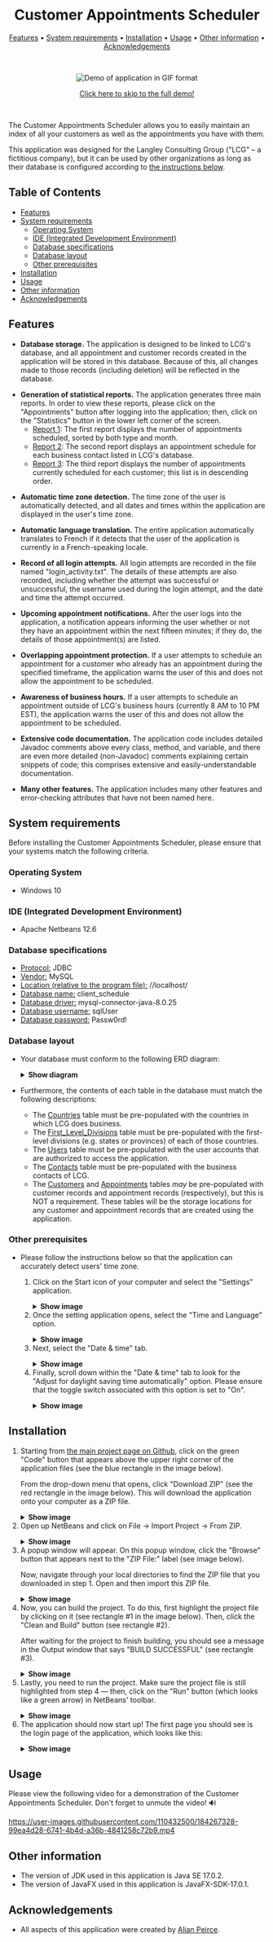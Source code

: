 <h1 align="center">Customer Appointments Scheduler</h1>

<p align="center">
  <a href="#features">Features</a> • 
  <a href="#system-requirements">System requirements</a> • 
  <a href="#installation">Installation</a> • 
  <a href="#usage">Usage</a> • 
  <a href="#other-information">Other information</a> • 
  <a href="#acknowledgements">Acknowledgements</a>
</p>

&nbsp;

<p align="center">
    <img src="https://user-images.githubusercontent.com/110432500/184468131-365957c5-593c-4765-8360-e8dce4715a17.gif" alt="Demo of application in GIF format" />
</p>

<p align="center">
    <a href="#usage">Click here to skip to the full demo!</a>
</p>

&nbsp;

The Customer Appointments Scheduler allows you to easily maintain an index of all your customers as well as the appointments you have with them.

This application was designed for the Langley Consulting Group ("LCG" – a fictitious company), but it can be used by other organizations as long as their database is configured according to [the instructions below](#database-specifications).

## Table of Contents
* [Features](#features)
* [System requirements](#system-requirements)
	* [Operating System](#operating-system)
	* [IDE (Integrated Development Environment)](#ide-integrated-development-environment)
	* [Database specifications](#database-specifications)
	* [Database layout](#database-layout)
	* [Other prerequisites](#other-prerequisites)
* [Installation](#installation)
* [Usage](#usage)
* [Other information](#other-information)
* [Acknowledgements](#acknowledgements)

## Features

* **Database storage.** The application is designed to be linked to LCG's database, and all appointment and customer records created in the application will be stored in this database. Because of this, all changes made to those records (including deletion) will be reflected in the database.
    
- **Generation of statistical reports.** The application generates three main reports. In order to view these reports,  please click on the "Appointments" button after logging into the application; then, click on the "Statistics" button in the lower left corner of the screen.
	- <ins>Report 1</ins>: The first report displays the number of appointments scheduled, sorted by both type and month.
	- <ins>Report 2</ins>: The second report displays an appointment schedule for each business contact listed in LCG's database.
	- <ins>Report 3</ins>: The third report displays the number of appointments currently scheduled for each customer; this list is in descending order.

* **Automatic time zone detection.** The time zone of the user is automatically detected, and all dates and times within the application are displayed in the user's time zone.
	
* **Automatic language translation.** The entire application automatically translates to French if it detects that the user of the application is currently in a French-speaking locale.
	
* **Record of all login attempts.** All login attempts are recorded in the file named "login_activity.txt". The details of these attempts are also recorded, including whether the attempt was successful or unsuccessful, the username used during the login attempt, and the date and time the attempt occurred.

* **Upcoming appointment notifications.** After the user logs into the application, a notification appears informing the user whether or not they have an appointment within the next fifteen minutes; if they do, the details of those appointment(s) are listed.
	
* **Overlapping appointment protection.** If a user attempts to schedule an appointment for a customer who already has an appointment during the specified timeframe, the application warns the user of this and does not allow the appointment to be scheduled.
	
* **Awareness of business hours.** If a user attempts to schedule an appointment outside of LCG's business hours (currently 8 AM to 10 PM EST), the application warns the user of this and does not allow the appointment to be scheduled.
	
* **Extensive code documentation.** The application code includes detailed Javadoc comments above every class, method, and variable, and there are even more detailed (non-Javadoc) comments explaining certain snippets of code; this comprises extensive and easily-understandable documentation.
	
* **Many other features.** The application includes many other features and error-checking attributes that have not been named here.

## System requirements

Before installing the Customer Appointments Scheduler, please ensure that your systems match the following criteria.

### Operating System
* Windows 10

### IDE (Integrated Development Environment)
* Apache Netbeans 12.6

### Database specifications
* <ins>Protocol:</ins> JDBC
* <ins>Vendor:</ins> MySQL
* <ins>Location (relative to the program file):</ins> //localhost/
* <ins>Database name:</ins> client_schedule
* <ins>Database driver:</ins> mysql-connector-java-8.0.25
* <ins>Database username:</ins> sqlUser
* <ins>Database password:</ins> Passw0rd!

### Database layout
<ul>
    <li>
	Your database must conform to the following ERD diagram:<p></p>
	<details>
	    <summary><b>Show diagram</b></summary>
	    <br>
	    &nbsp;   &nbsp;<img src="https://i.imgur.com/7xLMo3V.png" alt="ERD diagram of required database layout"><p></p>
	</details>
    </li>
</ul>
	
* Furthermore, the contents of each table in the database must match the following descriptions:<p></p>
	* The <ins>Countries</ins> table must be pre-populated with the countries in which LCG does business.
	* The <ins>First_Level_Divisions</ins> table must be pre-populated with the first-level divisions (e.g. states or provinces) of each of those countries.
	* The <ins>Users</ins> table must be pre-populated with the user accounts that are authorized to access the application.
	* The <ins>Contacts</ins> table must be pre-populated with the business contacts of LCG.
	* The <ins>Customers</ins> and <ins>Appointments</ins> tables *may* be pre-populated with customer records and appointment records (respectively), but this is 		 NOT a requirement. These tables will be the storage locations for any customer and appointment records that are created using the application.

### Other prerequisites
* Please follow the instructions below so that the application can accurately detect users' time zone.<p></p>

	<div>
	    <ol>
		<li>
		    Click on the Start icon of your computer and select the "Settings" application.<p></p>
		    <details>
			<summary><b>Show image</b></summary>
			<br>
			&nbsp;   &nbsp;   &nbsp;<img src="https://i.imgur.com/ocOKayp.png" alt="Settings icon in the Start Menu" width=35%><p></p>
		    </details>
		</li>
		<li>
		    Once the setting application opens, select the "Time and Language" option.<p></p>
		    <details>
			<summary><b>Show image</b></summary>
			<br>
			&nbsp;   &nbsp;   &nbsp;<img src="https://i.imgur.com/9VChGDF.png" alt="Time and Language option in the Settings app" width=75%><p></p>
		    </details>
		</li>
		<li>
		    Next, select the "Date & time" tab.<p></p>
		    <details>
			<summary><b>Show image</b></summary>
			<br>
			&nbsp;   &nbsp;   &nbsp;<img src="https://i.imgur.com/duZ90LL.png" alt="Date & time tab in the Settings app" width=33%><p></p>
		    </details>
		</li>
		<li>
		    Finally, scroll down within the "Date & time" tab to look for the "Adjust for daylight saving time automatically" option. Please ensure 				that the toggle switch associated with this option is set to "On".<p></p>
		    <details>
			<summary><b>Show image</b></summary>
			<br>
			&nbsp;   &nbsp;   &nbsp;<img src="https://i.imgur.com/sMG0Hcn.png" alt="DST toggle option in the Settings app" width=75%><p>&nbsp;</p>
		    </details>
		</li>
	    </ol>
	</div>

		
## Installation

<ol>
    <li>
        Starting from <a href="https://github.com/AlanoPeirce/Customer_Appointments_Scheduler">the main project page on Github</a>, click on the green "Code" button 	     that appears above the upper right corner of the application files (see the blue rectangle in the image below).<p></p>
        From the drop-down menu that opens, click "Download ZIP" (see the red rectangle in the image below). This will download the application onto your computer as a 	ZIP file.<p></p>
	<details>
	    <summary><b>Show image</b></summary>
	    <br>
	    &nbsp;   &nbsp;   &nbsp;<img src="https://i.imgur.com/KQmp87l.png" alt="How to download application files from Github" width=90%><p>&nbsp;</p>
	</details>
    </li>
    <li>
        Open up NetBeans and click on File -> Import Project -> From ZIP.<p></p>
	<details>
	    <summary><b>Show image</b></summary>
	    <br>
	    &nbsp;   &nbsp;   &nbsp;<img src="https://i.imgur.com/lSEA6V1.png" alt="How to import project into NetBeans"><p>&nbsp;</p>
	</details>
    </li>
    <li>
        A popup window will appear. On this popup window, click the "Browse" button that appears next to the "ZIP File:" label (see image below).<p></p>
	Now, navigate through your local directories to find the ZIP file that you downloaded in step 1. Open and then import this ZIP file.<p></p>
	<details>
	    <summary><b>Show image</b></summary>
	    <br>
	    &nbsp;   &nbsp;   &nbsp;<img src="https://i.imgur.com/6rEBl5e.png" alt="NetBeans import project popup window"><p>&nbsp;</p>
	</details>
    </li>
    <li>
        Now, you can build the project. To do this, first highlight the project file by clicking on it (see rectangle #1 in the image below). Then, click the "Clean 	     and Build" button (see rectangle #2).<p></p>
	After waiting for the project to finish building, you should see a message in the Output window that says "BUILD SUCCESSFUL" (see rectangle #3).<p></p>
	<details>
	    <summary><b>Show image</b></summary>
	    <br>
	    &nbsp;   &nbsp;   &nbsp;<img src="https://i.imgur.com/c0PH2H0.png" alt="How to build NetBeans project" width=90%><p>&nbsp;</p>
	</details>
    </li>
    <li>
        Lastly, you need to run the project. Make sure the project file is still highlighted from step 4 — then, click on the "Run" button (which looks like a green 	     arrow) in NetBeans' toolbar.<p></p>
	<details>
	    <summary><b>Show image</b></summary>
	    <br>
	    &nbsp;   &nbsp;   &nbsp;<img src="https://i.imgur.com/GWZ8jKd.png" alt="NetBeans Run button"><p>&nbsp;</p>
	</details>
    </li>
    <li>
        The application should now start up! The first page you should see is the login page of the application, which looks like this:<p></p>
	<details>
	    <summary><b>Show image</b></summary>
	    <br>
	    &nbsp;   &nbsp;   &nbsp;<img src="https://i.imgur.com/mmHjG3x.png" alt="Login page of application"><p>&nbsp;</p>
	</details>
    </li>
</ol>


## Usage

Please view the following video for a demonstration of the Customer Appointments Scheduler. Don't forget to unmute the video! 🔊

https://user-images.githubusercontent.com/110432500/184267328-99ea4d28-6741-4b4d-a36b-4841258c72b9.mp4

## Other information
* The version of JDK used in this application is Java SE 17.0.2.
* The version of JavaFX used in this application is JavaFX-SDK-17.0.1.

## Acknowledgements
* All aspects of this application were created by <a href="https://github.com/AlanoPeirce">Alian Peirce</a>.
